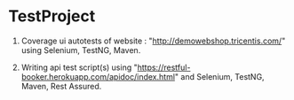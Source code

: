 # TestProject
1. Coverage ui autotests of website : "http://demowebshop.tricentis.com/"
using Selenium, TestNG, Maven.

2.  Writing api test script(s) using "https://restful-booker.herokuapp.com/apidoc/index.html"
and Selenium, TestNG, Maven, Rest Assured.

